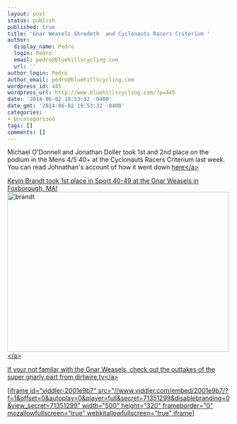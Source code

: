 ```yaml
---
layout: post
status: publish
published: true
title: 'Gnar Weasels Shredeth  and Cyclonauts Racers Criterium '
author:
  display_name: Pedro
  login: Pedro
  email: pedro@bluehillscycling.com
  url: ''
author_login: Pedro
author_email: pedro@bluehillscycling.com
wordpress_id: 445
wordpress_url: http://www.bluehillscycling.com/?p=445
date: '2014-06-02 19:53:32 -0400'
date_gmt: '2014-06-02 19:53:32 -0400'
categories:
- Uncategorized
tags: []
comments: []
---
```

<p>Michael O'Donnell and Jonathan Doller took 1st and 2nd place on the podium in the Mens 4&#47;5 40+ at the Cyclonauts Racers Criterium last week. You can read Johnathan's account of how it went down <a href="http:&#47;&#47;www.bluehillscycling.com&#47;forum&#47;viewtopic.php?f=37&amp;t=111">here<&#47;a></p>
<p>Kevin Brandt took 1st place in Sport 40-49 at the Gnar Weasels in Foxborough, MA!<br />
<a style="padding-top: 10px" href="http:&#47;&#47;www.bluehillscycling.com&#47;BHCC-3&#47;wp-content&#47;uploads&#47;2014&#47;06&#47;brandt.jpg"><img class="alignnone size-full wp-image-447" alt="brandt" src="http:&#47;&#47;www.bluehillscycling.com&#47;BHCC-3&#47;wp-content&#47;uploads&#47;2014&#47;06&#47;brandt.jpg" width="500" height="362" &#47;><&#47;a></p>
<p>If your not familar with the Gnar Weasels, check out the outtakes of the super gnarly part from <a href="http:&#47;&#47;dirtwire.tv"> dirtwire.tv<&#47;a></p>
<p>[iframe id="viddler-2001e9b7" src="&#47;&#47;www.viddler.com&#47;embed&#47;2001e9b7&#47;?f=1&amp;offset=0&amp;autoplay=0&amp;player=full&amp;secret=71351299&amp;disablebranding=0&amp;view_secret=71351299" width="500" height="320" frameborder="0" mozallowfullscreen="true" webkitallowfullscreen="true" iframe]</p>

